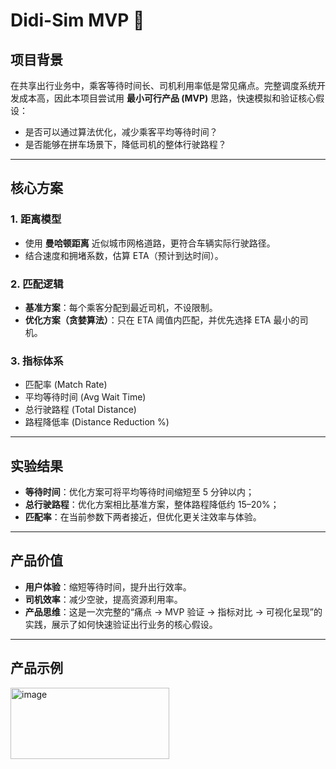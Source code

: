 # Didi-Sim MVP 🚕  

## 项目背景  
在共享出行业务中，乘客等待时间长、司机利用率低是常见痛点。完整调度系统开发成本高，因此本项目尝试用 **最小可行产品 (MVP)** 思路，快速模拟和验证核心假设：  
- 是否可以通过算法优化，减少乘客平均等待时间？  
- 是否能够在拼车场景下，降低司机的整体行驶路程？  

---

## 核心方案  

### 1. 距离模型  
- 使用 **曼哈顿距离** 近似城市网格道路，更符合车辆实际行驶路径。  
- 结合速度和拥堵系数，估算 ETA（预计到达时间）。  

### 2. 匹配逻辑  
- **基准方案**：每个乘客分配到最近司机，不设限制。  
- **优化方案（贪婪算法）**：只在 ETA 阈值内匹配，并优先选择 ETA 最小的司机。  

### 3. 指标体系  
- 匹配率 (Match Rate)  
- 平均等待时间 (Avg Wait Time)  
- 总行驶路程 (Total Distance)  
- 路程降低率 (Distance Reduction %)  

---

## 实验结果  

- **等待时间**：优化方案可将平均等待时间缩短至 5 分钟以内；  
- **总行驶路程**：优化方案相比基准方案，整体路程降低约 15–20%；  
- **匹配率**：在当前参数下两者接近，但优化更关注效率与体验。  

---

## 产品价值  

- **用户体验**：缩短等待时间，提升出行效率。  
- **司机效率**：减少空驶，提高资源利用率。  
- **产品思维**：这是一次完整的“痛点 → MVP 验证 → 指标对比 → 可视化呈现”的实践，展示了如何快速验证出行业务的核心假设。  
---

## 产品示例
<img width="253.5" height="114.4" alt="image" src="https://github.com/user-attachments/assets/48b85691-5421-435f-8800-0744ebf8f3ae" />

